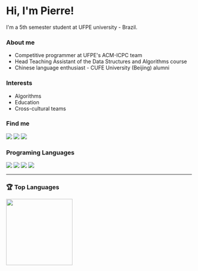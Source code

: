 <link rel="preconnect" href="https://fonts.googleapis.com">
<link rel="preconnect" href="https://fonts.gstatic.com" crossorigin>
<link href="https://fonts.googleapis.com/css2?family=Tiny5&display=swap" rel="stylesheet">

# Hi, I'm Pierre!

I'm a 5th semester student at UFPE university - Brazil.

### About me

- Competitive programmer at UFPE's ACM-ICPC team
- Head Teaching Assistant of the Data Structures and Algorithms course
- Chinese language enthusiast - CUFE University (Beijing) alumni

### Interests

- Algorithms
- Education
- Cross-cultural teams

### Find me

<div>
  <a href = "mailto:pco2@cin.ufpe.br"><img src="https://img.shields.io/badge/Gmail-D14836?style=for-the-badge&logo=gmail&logoColor=white" target="_blank"></a>
  <a href="https://www.linkedin.com/in/pierre-oria/" target="_blank"><img src="https://img.shields.io/badge/-LinkedIn-%230077B5?style=for-the-badge&logo=linkedin&logoColor=white" target="_blank"></a>   
  <a href="https://codeforces.com/profile/alorivaldo" target="_blank"><img src="https://img.shields.io/badge/Codeforces-445f9d?style=for-the-badge&logo=Codeforces&logoColor=white"></a> 
</div>

### Programing Languages
<img src="https://img.shields.io/badge/C%2B%2B-00599C?style=for-the-badge&logo=c%2B%2B&logoColor=white" >
<img src="https://img.shields.io/badge/Python-FFD43B?style=for-the-badge&logo=python&logoColor=blue" >
<img src="https://img.shields.io/badge/JavaScript-323330?style=for-the-badge&logo=javascript&logoColor=F7DF1E" >
<img src="https://img.shields.io/badge/Java-ED8B00?style=for-the-badge&logo=openjdk&logoColor=white" >

---

### 🏆 Top Languages
<a href="https://github.com/JVMergulho">
  <img src="https://github-readme-stats.vercel.app/api/top-langs/?username=pierreoria&hide=Jupyter%20Notebook,Verilog,VHDL&theme=algolia&layout=compact" height="180"/>
</a>
